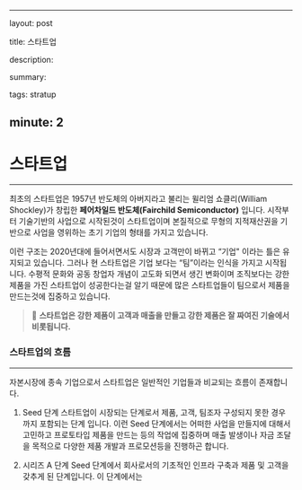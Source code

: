 
---
layout: post

title: 스타트업

description: 

summary: 

tags: stratup

minute: 2
---
# 스타트업
-----
최초의 스타트업은 1957년 반도체의 아버지라고 불리는 윌리엄 쇼클리(William Shockley)가 창립한 **페어차일드 반도체(Fairchild Semiconductor)** 입니다. 시작부터 기술기반의 사업으로 시작된것이 스타트업이며 본질적으로 무형의 지적재산권을 기반으로 사업을 영위하는 초기 기업의 형태를 가지고 있습니다.

이런 구조는 2020년대에 들어서면서도 시장과 고객만이 바뀌고 “기업" 이라는 틀은 유지되고 있습니다. 그러나 현 스타트업은 기업 보다는 “팀”이라는 인식을 가지고 시작됩니다. 수평적 문화와 공동 창업자 개념이 고도화 되면서 생긴 변화이며 조직보다는 강한 제품을 가진 스타트업이 성공한다는걸 알기 때문에 많은 스타트업들이 팀으로서 제품을 만드는것에 집중하고 있습니다.


> 🔬 **스타트업은 강한 제품이 고객과 매출을 만들고 강한 제품은 잘 짜여진 기술에서 비롯됩니다.**


### 스타트업의 흐름
---
자본시장에 종속 기업으로서 스타트업은 일반적인 기업들과 비교되는 흐름이 존재합니다. 

1. Seed 단계
스타트업이 시장되는 단계로서 제품, 고객, 팀조자 구성되지 못한 경우까지 포함되는 단계 입니다. 이런 Seed 단계에서는 어떠한 사업을 만들지에 대해서 고민하고 프로토타입 제품을 만드는 등의 작업에 집중하며 매출 발생이나 자금 조달을 목적으로 다양한 제품 개발과 프로모션등을 진행하곤 합니다.

2. 시리즈 A 단계
Seed 단계에서 회사로서의 기초적인 인프라 구축과 제품 및 고객을 갖추게 된 단계입니다. 이 단계에서는 